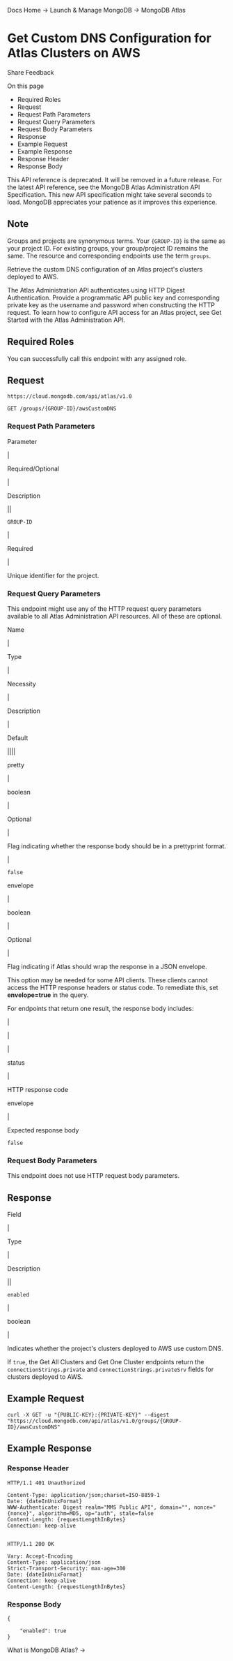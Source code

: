 Docs Home → Launch & Manage MongoDB → MongoDB Atlas

# Get Custom DNS Configuration for Atlas Clusters on AWS

Share Feedback

On this page

  * Required Roles
  * Request
  * Request Path Parameters
  * Request Query Parameters
  * Request Body Parameters
  * Response
  * Example Request
  * Example Response
  * Response Header
  * Response Body

This API reference is deprecated. It will be removed in a future release. For
the latest API reference, see the MongoDB Atlas Administration API
Specification. This new API specification might take several seconds to load.
MongoDB appreciates your patience as it improves this experience.

## Note

Groups and projects are synonymous terms. Your `{GROUP-ID}` is the same as
your project ID. For existing groups, your group/project ID remains the same.
The resource and corresponding endpoints use the term `groups`.

Retrieve the custom DNS configuration of an Atlas project's clusters deployed
to AWS.

The Atlas Administration API authenticates using HTTP Digest Authentication.
Provide a programmatic API public key and corresponding private key as the
username and password when constructing the HTTP request. To learn how to
configure API access for an Atlas project, see Get Started with the Atlas
Administration API.

## Required Roles

You can successfully call this endpoint with any assigned role.

## Request

`https://cloud.mongodb.com/api/atlas/v1.0`

    
    
    GET /groups/{GROUP-ID}/awsCustomDNS  
      
  
### Request Path Parameters

Parameter

|

Required/Optional

|

Description  
  
||  
  
`GROUP-ID`

|

Required

|

Unique identifier for the project.  
  
### Request Query Parameters

This endpoint might use any of the HTTP request query parameters available to
all Atlas Administration API resources. All of these are optional.

Name

|

Type

|

Necessity

|

Description

|

Default  
  
||||  
  
pretty

|

boolean

|

Optional

|

Flag indicating whether the response body should be in a prettyprint format.

|

`false`  
  
envelope

|

boolean

|

Optional

|

Flag indicating if Atlas should wrap the response in a JSON envelope.

This option may be needed for some API clients. These clients cannot access
the HTTP response headers or status code. To remediate this, set
**envelope=true** in the query.

For endpoints that return one result, the response body includes:

|

|  
  
|  
  
status

|

HTTP response code  
  
envelope

|

Expected response body  
  
`false`  
  
### Request Body Parameters

This endpoint does not use HTTP request body parameters.

## Response

Field

|

Type

|

Description  
  
||  
  
`enabled`

|

boolean

|

Indicates whether the project's clusters deployed to AWS use custom DNS.

If `true`, the Get All Clusters and Get One Cluster endpoints return the
`connectionStrings.private` and `connectionStrings.privateSrv` fields for
clusters deployed to AWS.  
  
## Example Request

    
    
    curl -X GET -u "{PUBLIC-KEY}:{PRIVATE-KEY}" --digest "https://cloud.mongodb.com/api/atlas/v1.0/groups/{GROUP-ID}/awsCustomDNS"  
      
  
## Example Response

### Response Header

    
    
    HTTP/1.1 401 Unauthorized  
      
    Content-Type: application/json;charset=ISO-8859-1  
    Date: {dateInUnixFormat}  
    WWW-Authenticate: Digest realm="MMS Public API", domain="", nonce="{nonce}", algorithm=MD5, op="auth", stale=false  
    Content-Length: {requestLengthInBytes}  
    Connection: keep-alive  
      
    
    HTTP/1.1 200 OK  
      
    Vary: Accept-Encoding  
    Content-Type: application/json  
    Strict-Transport-Security: max-age=300  
    Date: {dateInUnixFormat}  
    Connection: keep-alive  
    Content-Length: {requestLengthInBytes}  
  
### Response Body

    
    
    {  
      
        "enabled": true  
    }  
  
What is MongoDB Atlas? →


